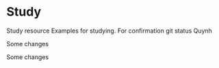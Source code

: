 # Study
Study resource
Examples for studying.
For confirmation git status
Quynh

Some changes

Some changes
